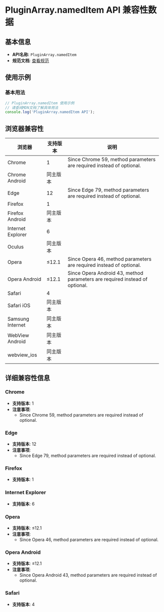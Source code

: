 # PluginArray.namedItem API 兼容性数据

## 基本信息

- **API名称**: `PluginArray.namedItem`
- **规范文档**: [查看规范](https://html.spec.whatwg.org/multipage/system-state.html#dom-pluginarray-nameditem)

## 使用示例

### 基本用法

```javascript
// PluginArray.namedItem 使用示例
// 请查阅MDN文档了解具体用法
console.log('PluginArray.namedItem API');
```

## 浏览器兼容性

| 浏览器 | 支持版本 | 说明 |
|--------|----------|------|
| Chrome | 1 | Since Chrome 59, method parameters are required instead of optional. |
| Chrome Android | 同主版本 |  |
| Edge | 12 | Since Edge 79, method parameters are required instead of optional. |
| Firefox | 1 |  |
| Firefox Android | 同主版本 |  |
| Internet Explorer | 6 |  |
| Oculus | 同主版本 |  |
| Opera | ≤12.1 | Since Opera 46, method parameters are required instead of optional. |
| Opera Android | ≤12.1 | Since Opera Android 43, method parameters are required instead of optional. |
| Safari | 4 |  |
| Safari iOS | 同主版本 |  |
| Samsung Internet | 同主版本 |  |
| WebView Android | 同主版本 |  |
| webview_ios | 同主版本 |  |

## 详细兼容性信息

### Chrome

- **支持版本**: 1
- **注意事项**:
  - Since Chrome 59, method parameters are required instead of optional.

### Edge

- **支持版本**: 12
- **注意事项**:
  - Since Edge 79, method parameters are required instead of optional.

### Firefox

- **支持版本**: 1

### Internet Explorer

- **支持版本**: 6

### Opera

- **支持版本**: ≤12.1
- **注意事项**:
  - Since Opera 46, method parameters are required instead of optional.

### Opera Android

- **支持版本**: ≤12.1
- **注意事项**:
  - Since Opera Android 43, method parameters are required instead of optional.

### Safari

- **支持版本**: 4


